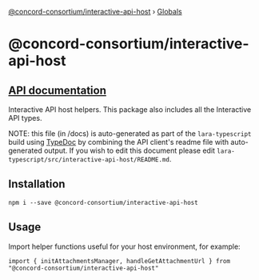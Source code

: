 [@concord-consortium/interactive-api-host](README.md) › [Globals](globals.md)

# @concord-consortium/interactive-api-host

## [API documentation](globals.md)

Interactive API host helpers. This package also includes all the Interactive API types.

NOTE: this file (in /docs) is auto-generated as part of the `lara-typescript` build using [TypeDoc](https://typedoc.org/)
by combining the API client's readme file with auto-generated output.  If you wish to edit this document please edit
`lara-typescript/src/interactive-api-host/README.md`.

## Installation

`npm i --save @concord-consortium/interactive-api-host`

## Usage

Import helper functions useful for your host environment, for example:

`import { initAttachmentsManager, handleGetAttachmentUrl } from "@concord-consortium/interactive-api-host"`
